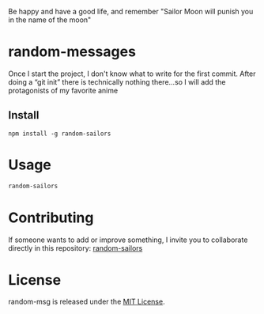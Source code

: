Be happy and have a good life, and remember "Sailor Moon will punish you in the name of the moon" 

# random-messages


Once I start the project, I don't know what to write for the first commit. After doing a “git init” there is technically nothing there...so I will add the protagonists of my favorite anime

## Install

```npm
npm install -g random-sailors
```

# Usage

```bash
random-sailors
```

# Contributing
If someone wants to add or improve something, I invite you to collaborate directly in this repository: [random-sailors](https://github.com/AnaSofiaBePo/random-sailors)

# License
random-msg is released under the [MIT License](https://opensource.org/licenses/MIT).
